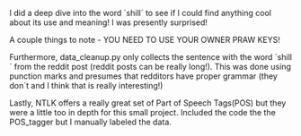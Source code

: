 I did a deep dive into the word ´shill´ to see if I could find anything cool about its use and meaning! I was presently surprised!

A couple things to note - YOU NEED TO USE YOUR OWNER PRAW KEYS! 

Furthermore, data_cleanup.py only collects the sentence with the word ´shill´ from the reddit post (reddit posts can be really long!). This was done using punction marks and presumes that redditors have proper grammar (they don´t and I think that is really interesting!)

Lastly, NTLK offers a really great set of Part of Speech Tags(POS) but they were a little too in depth for this small project. Included the code the the POS_tagger but I manually labeled the data.
